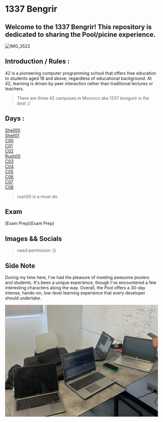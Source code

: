 # 1337 Bengrir 
<h2>Welcome to the 1337 Bengrir! This repository is dedicated to sharing the Pool/picine experience.</h2>
<img src="https://github.com/user-attachments/assets/909fc70a-775a-49e8-9862-b8d6467d8e5f" alt="IMG_3522" width="400" >

## Introduction / Rules : 

42 is a pioneering computer programming school that offers free education to students aged 18 and above, regardless of educational background. At 42, learning is driven by peer interaction rather than traditional lectures or teachers.

> There are three 42 campuses in Morocco aka 1337 *bengurir is the best ;)*

## Days : 
[Shell00](shell00)<br>
[Shell01](Shell01)<br>
[C00](C00)<br>
[C01](C01)<br>
[C02](C02)<br>
[Rush00](rush00)<br>
[C03](C03)<br>
[C04](C04)<br>
[C05](C05)<br>
[C06](C06)<br>
[C07](C07)<br>
[C08](C08)<br>
> rush00 is a must-do
 
## Exam 
[Exam Prep](Exam Prep)<br>

## Images && Socials 
> need permission :))

## Side Note 

During my time here, I've had the pleasure of meeting awesome poolers and students. It's been a unique experience, though I've encountered a few interesting characters along the way. Overall, the Pool offers a 30-day intense, hands-on, low-level learning experience that every developer should undertake.

![IMG_3522](Images/IMG_3098.jpg)
